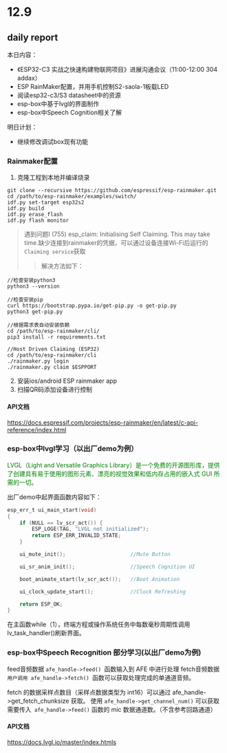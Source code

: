# 12.9

## daily report
本日内容：
- 《ESP32-C3 实战之快速构建物联网项目》进展沟通会议（11:00-12:00 304 addax）
- ESP RainMaker配置，并用手机控制S2-saola-1板载LED
- 阅读esp32-c3/S3 datasheet中的资源
- esp-box中基于lvgl的界面制作
- esp-box中Speech Cognition相关了解

明日计划：
- 继续修改调试box现有功能

### Rainmaker配置
1. 克隆工程到本地并编译烧录
```shell
git clone --recursive https://github.com/espressif/esp-rainmaker.git
cd /path/to/esp-rainmaker/examples/switch/
idf.py set-target esp32s2
idf.py build
idf.py erase_flash
idf.py flash monitor
```
>遇到问题I (755) esp_claim: Initialising Self Claiming. This may take time.缺少连接到rainmaker的凭据，可以通过设备连接Wi-Fi后运行的`Claiming service`获取
>>解决方法如下：
```shell
//检查安装python3
python3 --version 

//检查安装pip
curl https://bootstrap.pypa.io/get-pip.py -o get-pip.py
python3 get-pip.py

//根据需求表自动安装依赖
cd /path/to/esp-rainmaker/cli/
pip3 install -r requirements.txt

//Host Driven Claiming (ESP32)
cd /path/to/esp-rainmaker/cli
./rainmaker.py login
./rainmaker.py claim $ESPPORT
```
2. 安装ios/android ESP rainmaker app
3. 扫描QR码添加设备进行控制

#### API文档
https://docs.espressif.com/projects/esp-rainmaker/en/latest/c-api-reference/index.html

### esp-box中lvgl学习（以出厂demo为例）
<font color=#008000>LVGL（Light and Versatile Graphics Library）是一个免费的开源图形库，提供了创建具有易于使用的图形元素、漂亮的视觉效果和低内存占用的嵌入式 GUI 所需的一切。</font>

出厂demo中起界面函数内容如下：
```c
esp_err_t ui_main_start(void)
{
    if (NULL == lv_scr_act()) {
        ESP_LOGE(TAG, "LVGL not initialized");
        return ESP_ERR_INVALID_STATE;
    }

    ui_mute_init();                     //Mute Button

    ui_sr_anim_init();                  //Speech Cognition UI

    boot_animate_start(lv_scr_act());   //Boot Animation

    ui_clock_update_start();            //Clock Refreshing

    return ESP_OK;
}
```
在主函数while（1），终端方程或操作系统任务中每数毫秒周期性调用lv_task_handler()刷新界面。


### esp-box中Speech Recognition 部分学习(以出厂demo为例)
feed音频数据
`afe_handle->feed() `函数输入到 AFE 中进行处理
fetch音频数据 `用户调用 afe_handle->fetch() `函数可以获取处理完成的单通道音频。

fetch 的数据采样点数目（采样点数据类型为 int16）可以通过 afe_handle->get_fetch_chunksize 获取。
使用 `afe_handle->get_channel_num()` 可以获取需要传入` afe_handle->feed()` 函数的 mic 数据通道数。（不含参考回路通道）

#### API文档
https://docs.lvgl.io/master/index.htmls